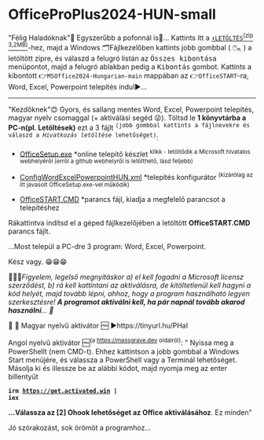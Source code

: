 # OfficeProPlus2024-HUN-small
"Félig Haladóknak"🙌 Egyszerűbb a pofonnál is👊... Kattints itt a 
<a href="https://github.com/mondomata/MS-Office2024-HUNGARIAN/archive/refs/heads/main.zip"><code>⬇️LETÖLTÉS</code><sup>(zip 3,2MB)</sup></a>-hez, majd a Windows 🗂️Fájlkezelőben kattints jobb gombbal ( 🖱️<sub>↖️</sub> ) a letöltött zipre, és válaszd a felugró listán az <tt>Összes kibontása</tt> menüpontot, majd a felugró ablakban pedig a <tt>Kibontás</tt> gombot. Kattints a kibontott 👉<code>MSOffice2024-Hungarian-main</code> mappában az 👉<code>OfficeSTART</code>-ra, Word, Excel, Powerpoint telepítés indul▶️... 
**********
"Kezdőknek"😊
Gyors, és sallang mentes Word, Excel, Powerpoint telepítés, magyar nyelv csomaggal (+ aktiválási segéd 😜).
Töltsd le <b>1 könyvtárba a PC-n(pl. Letöltések)</b> ezt a 3 fájlt <sup><tt>(jobb gombbal kattints a fájlnevekre és válaszd a <i>Hivatkozás letöltése</i> lehetőséget)</tt></sup>:

- <a download href="https://c2rsetup.officeapps.live.com/c2r/download.aspx?ProductreleaseID=ProPlus2024Retail&platform=x64&language=hu-hu&version=O16GA">OfficeSetup.exe</a>
  *online telepítő készlet <sup>klikk - letöltődik a Microsoft hivatalos webhelyéről (erről a github webhelyről is letölthető, lásd feljebb)</sup>
     
- <a download href="https://github.com/mondomata/MS-Office2024-HUNGARIAN/blob/main/configWordExcelPowerpointHUN.xml">ConfigWordExcelPowerpointHUN.xml</a>
  *telepítés konfigurátor <sup>(kizárólag az itt javasolt OfficeSetup.exe-vel működik)</sup> 

- <a download href="https://github.com/mondomata/MS-Office2024-HUNGARIAN/blob/main/OfficeSTART.CMD">OfficeSTART.CMD</a>
  *parancs fájl, kiadja a megfelelő parancsot a telepítéshez

Rákattintva indítsd el a géped fájlkezelőjében a letöltött <b>OfficeSTART.CMD</b> parancs fájlt.

...Most települ a PC-dre 3 program: Word, Excel, Powerpoint.

Kész vagy. &#128513;&#128513;&#128513;

&#128294;&#128294;&#128294;<i>Figyelem, legelső megnyitáskor a) el kell fogadni a Microsoft licensz szerződést, b) rá kell kattintani az aktiválásra, de kitöltetlenül kell hagyni a kód helyét, majd tovább lépni, ahhoz, hogy a program használható legyen szerkesztésre! <b>A programot aktiválni kell, ha pár napnál tovább akarod használni</b>... &#128273;</i>

🥳 🎁 Magyar nyelvű aktivátor 🆓
▶️https://tinyurl.hu/PHaI

Angol nyelvű aktivátor 🆓<sup>(a https://massgrave.dev oldalról)</sup>:
<quote>"
 Nyissa meg a PowerShellt (nem CMD-t).  Ehhez kattintson a jobb gombbal a Windows Start menüjére, és válassza a PowerShell vagy a Terminál lehetőséget.
 Másolja ki és illessze be az alábbi kódot, majd nyomja meg az enter billentyűt

<b><code>irm https://get.activated.win | iex</code></b>

 <b>...Válassza az [2] Ohook lehetőséget az Office aktiválásához</b>.
 Ez minden"
 </quote>

Jó szórakozást, sok örömöt a programhoz...
